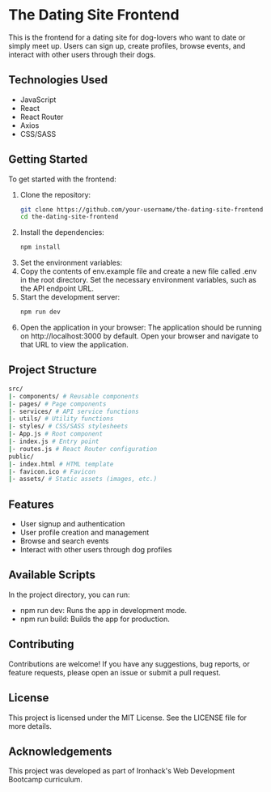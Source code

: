 # The Dating Site Frontend

This is the frontend for a dating site for dog-lovers who want to date or simply meet up. Users can sign up, create profiles, browse events, and interact with other users through their dogs.

## Technologies Used
   * JavaScript
   * React
   * React Router
   * Axios
   * CSS/SASS

## Getting Started
To get started with the frontend:
1. Clone the repository:
   ```bash
   git clone https://github.com/your-username/the-dating-site-frontend.git
   cd the-dating-site-frontend
2. Install the dependencies:
   ```bash
   npm install
   ```
3. Set the environment variables:
4. Copy the contents of env.example file and create a new file called .env in the root directory. Set the necessary environment variables, such as the API endpoint URL.
5. Start the development server:
   ```bash
   npm run dev
   ```
6. Open the application in your browser:
The application should be running on http://localhost:3000 by default. Open your browser and navigate to that URL to view the application.

## Project Structure
   ```bash
   src/
   |- components/ # Reusable components
   |- pages/ # Page components
   |- services/ # API service functions
   |- utils/ # Utility functions
   |- styles/ # CSS/SASS stylesheets
   |- App.js # Root component
   |- index.js # Entry point
   |- routes.js # React Router configuration
   public/
   |- index.html # HTML template
   |- favicon.ico # Favicon
   |- assets/ # Static assets (images, etc.)
   ```

 ## Features
   * User signup and authentication
   * User profile creation and management
   * Browse and search events
   * Interact with other users through dog profiles

## Available Scripts
In the project directory, you can run:

   * npm run dev: Runs the app in development mode.
   * npm run build: Builds the app for production.

## Contributing
Contributions are welcome! If you have any suggestions, bug reports, or feature requests, please open an issue or submit a pull request.

## License
This project is licensed under the MIT License. See the LICENSE file for more details.

## Acknowledgements
This project was developed as part of Ironhack's Web Development Bootcamp curriculum.